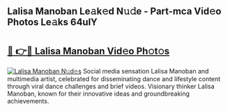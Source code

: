 ## Lalisa Manoban Le𝚊k𝚎d N𝚞𝚍e - Part-mca Vid𝚎o Photos Le𝚊ks 64ulY

# <h2><a href="http://fbftlng.evod.top/?m=Lalisa+Manoban">🔗 👉🔴 Lalisa Manoban Vid𝚎o Ph𝚘t𝚘s</a></h2>

[![Lalisa Manoban N𝚞d𝚎s](https://i.imgur.com/8V9OHl7.gif)](http://fbftlng.evod.top/?m=Lalisa+Manoban)
Social media sensation Lalisa Manoban and multimedia artist, celebrated for disseminating dance and lifestyle content through viral dance challenges and brief videos. Visionary thinker Lalisa Manoban, known for their innovative ideas and groundbreaking achievements. 
